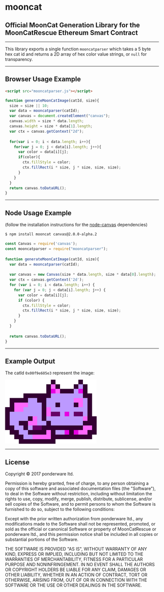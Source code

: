 # mooncat
## Official MoonCat Generation Library for the MoonCatRescue Ethereum Smart Contract
-----

This library exports a single function `mooncatparser` which takes a 5 byte hex cat id and returns a 2D array of hex color value strings, or `null` for transparency.

-----

## Browser Usage Example

```html
<script src="mooncatparser.js"></script>
```

```javascript
function generateMoonCatImage(catId, size){
  size = size || 10;
  var data = mooncatparser(catId);
  var canvas = document.createElement("canvas");
  canvas.width = size * data.length;
  canvas.height = size * data[1].length;
  var ctx = canvas.getContext("2d");

  for(var i = 0; i < data.length; i++){
    for(var j = 0; j < data[i].length; j++){
      var color = data[i][j];
      if(color){
        ctx.fillStyle = color;
        ctx.fillRect(i * size, j * size, size, size);
      }
    }
  }
  return canvas.toDataURL();
}
```

-----

## Node Usage Example
(follow the installation instructions for the [node-canvas](https://github.com/Automattic/node-canvas) dependencies)

```bash
$ npm install mooncat canvas@2.0.0-alpha.2
```

```javascript
const Canvas = require('canvas');
const mooncatparser = require("mooncatparser");

function generateMoonCatImage(catId, size){
  var data = mooncatparser(catId);

  var canvas = new Canvas(size * data.length, size * data[0].length);
  var ctx = canvas.getContext('2d');
  for (var i = 0; i < data.length; i++) {
    for (var j = 0; j < data[i].length; j++) {
      var color = data[i][j];
      if (color) {
        ctx.fillStyle = color;
        ctx.fillRect(i * size, j * size, size, size);
      }
    }
  }

  return canvas.toDataURL();
}
```

-----
## Example Output

The catId `0x00f9e605e3` represent the image:

![0x00f9e605e3](example.png)

-----

## License

Copyright © 2017 ponderware ltd.

Permission is hereby granted, free of charge, to any person obtaining a copy of this software and associated documentation files (the "Software"), to deal in the Software without restriction, including without limitation the rights to use, copy, modify, merge, publish, distribute, sublicense, and/or sell copies of the Software, and to permit persons to whom the Software is furnished to do so, subject to the following conditions:

Except with the prior written authorization from ponderware ltd., any modifications made to the Software shall not be represented, promoted, or sold as the official or canonical Software or property of MoonCatRescue or ponderware ltd., and this permission notice shall be included in all copies or substantial portions of the Software.

THE SOFTWARE IS PROVIDED "AS IS", WITHOUT WARRANTY OF ANY KIND, EXPRESS OR IMPLIED, INCLUDING BUT NOT LIMITED TO THE WARRANTIES OF MERCHANTABILITY, FITNESS FOR A PARTICULAR PURPOSE AND NONINFRINGEMENT. IN NO EVENT SHALL THE AUTHORS OR COPYRIGHT HOLDERS BE LIABLE FOR ANY CLAIM, DAMAGES OR OTHER LIABILITY, WHETHER IN AN ACTION OF CONTRACT, TORT OR OTHERWISE, ARISING FROM, OUT OF OR IN CONNECTION WITH THE SOFTWARE OR THE USE OR OTHER DEALINGS IN THE SOFTWARE.
